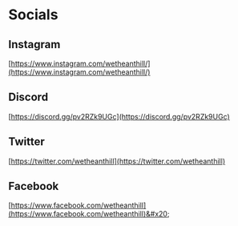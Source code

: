 # Socials

## Instagram

[https://www.instagram.com/wetheanthill/](https://www.instagram.com/wetheanthill/)

## Discord

[https://discord.gg/pv2RZk9UGc](https://discord.gg/pv2RZk9UGc)

## Twitter

[https://twitter.com/wetheanthill](https://twitter.com/wetheanthill)

## Facebook

[https://www.facebook.com/wetheanthill](https://www.facebook.com/wetheanthill)&#x20;
